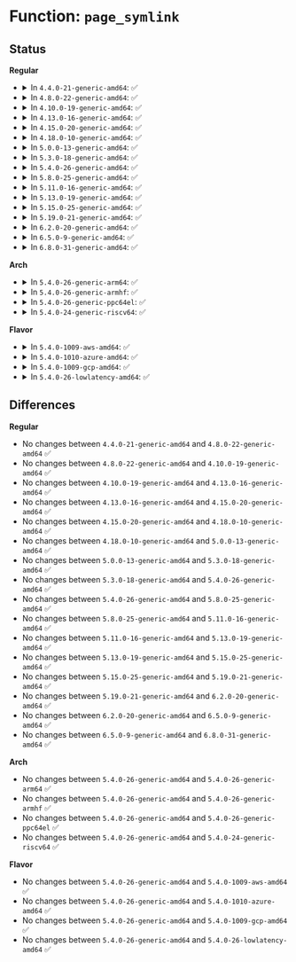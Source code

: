 # Function: <code>page_symlink</code>

## Status
<b>Regular</b>
<ul>
<li>
<details>
<summary>In <code>4.4.0-21-generic-amd64</code>: ✅</summary>

```c
int page_symlink(struct inode * inode, const char * symname, int len)
```

```json
{
  "name": "page_symlink",
  "collision_type": "Unique Global",
  "inline_type": "No",
  "funcs": [
    {
      "addr": 18446744071581035360,
      "name": "page_symlink",
      "external": true,
      "loc": "fs/namei.c:4611",
      "file": "fs/namei.c",
      "inline": "seen, unknown",
      "caller_inline": [],
      "caller_func": [
        "fs/ramfs/inode.c:ramfs_symlink",
        "fs/hugetlbfs/inode.c:hugetlbfs_symlink"
      ]
    }
  ],
  "symbols": [
    {
      "addr": 18446744071581035360,
      "name": "page_symlink",
      "section": ".text",
      "bind": "STB_GLOBAL",
      "size": 33
    }
  ]
}
```
</details>
</li>
<li>
<details>
<summary>In <code>4.8.0-22-generic-amd64</code>: ✅</summary>

```c
int page_symlink(struct inode * inode, const char * symname, int len)
```

```json
{
  "name": "page_symlink",
  "collision_type": "Unique Global",
  "inline_type": "No",
  "funcs": [
    {
      "addr": 18446744071581195040,
      "name": "page_symlink",
      "external": true,
      "loc": "fs/namei.c:4762",
      "file": "fs/namei.c",
      "inline": "seen, unknown",
      "caller_inline": [],
      "caller_func": [
        "fs/ramfs/inode.c:ramfs_symlink",
        "fs/hugetlbfs/inode.c:hugetlbfs_symlink"
      ]
    }
  ],
  "symbols": [
    {
      "addr": 18446744071581195040,
      "name": "page_symlink",
      "section": ".text",
      "bind": "STB_GLOBAL",
      "size": 33
    }
  ]
}
```
</details>
</li>
<li>
<details>
<summary>In <code>4.10.0-19-generic-amd64</code>: ✅</summary>

```c
int page_symlink(struct inode * inode, const char * symname, int len)
```

```json
{
  "name": "page_symlink",
  "collision_type": "Unique Global",
  "inline_type": "No",
  "funcs": [
    {
      "addr": 18446744071581272336,
      "name": "page_symlink",
      "external": true,
      "loc": "fs/namei.c:4761",
      "file": "fs/namei.c",
      "inline": "seen, unknown",
      "caller_inline": [],
      "caller_func": [
        "fs/ramfs/inode.c:ramfs_symlink",
        "fs/hugetlbfs/inode.c:hugetlbfs_symlink"
      ]
    }
  ],
  "symbols": [
    {
      "addr": 18446744071581272336,
      "name": "page_symlink",
      "section": ".text",
      "bind": "STB_GLOBAL",
      "size": 32
    }
  ]
}
```
</details>
</li>
<li>
<details>
<summary>In <code>4.13.0-16-generic-amd64</code>: ✅</summary>

```c
int page_symlink(struct inode * inode, const char * symname, int len)
```

```json
{
  "name": "page_symlink",
  "collision_type": "Unique Global",
  "inline_type": "No",
  "funcs": [
    {
      "addr": 18446744071581321856,
      "name": "page_symlink",
      "external": true,
      "loc": "fs/namei.c:4827",
      "file": "fs/namei.c",
      "inline": "seen, unknown",
      "caller_inline": [],
      "caller_func": [
        "fs/ramfs/inode.c:ramfs_symlink",
        "fs/hugetlbfs/inode.c:hugetlbfs_symlink"
      ]
    }
  ],
  "symbols": [
    {
      "addr": 18446744071581321856,
      "name": "page_symlink",
      "section": ".text",
      "bind": "STB_GLOBAL",
      "size": 32
    }
  ]
}
```
</details>
</li>
<li>
<details>
<summary>In <code>4.15.0-20-generic-amd64</code>: ✅</summary>

```c
int page_symlink(struct inode * inode, const char * symname, int len)
```

```json
{
  "name": "page_symlink",
  "collision_type": "Unique Global",
  "inline_type": "No",
  "funcs": [
    {
      "addr": 18446744071581461968,
      "name": "page_symlink",
      "external": true,
      "loc": "fs/namei.c:4823",
      "file": "fs/namei.c",
      "inline": "seen, unknown",
      "caller_inline": [],
      "caller_func": [
        "fs/ramfs/inode.c:ramfs_symlink",
        "fs/hugetlbfs/inode.c:hugetlbfs_symlink"
      ]
    }
  ],
  "symbols": [
    {
      "addr": 18446744071581461968,
      "name": "page_symlink",
      "section": ".text",
      "bind": "STB_GLOBAL",
      "size": 35
    }
  ]
}
```
</details>
</li>
<li>
<details>
<summary>In <code>4.18.0-10-generic-amd64</code>: ✅</summary>

```c
int page_symlink(struct inode * inode, const char * symname, int len)
```

```json
{
  "name": "page_symlink",
  "collision_type": "Unique Global",
  "inline_type": "No",
  "funcs": [
    {
      "addr": 18446744071581620064,
      "name": "page_symlink",
      "external": true,
      "loc": "fs/namei.c:4875",
      "file": "fs/namei.c",
      "inline": "seen, unknown",
      "caller_inline": [],
      "caller_func": [
        "fs/ramfs/inode.c:ramfs_symlink",
        "fs/hugetlbfs/inode.c:hugetlbfs_symlink"
      ]
    }
  ],
  "symbols": [
    {
      "addr": 18446744071581620064,
      "name": "page_symlink",
      "section": ".text",
      "bind": "STB_GLOBAL",
      "size": 35
    }
  ]
}
```
</details>
</li>
<li>
<details>
<summary>In <code>5.0.0-13-generic-amd64</code>: ✅</summary>

```c
int page_symlink(struct inode * inode, const char * symname, int len)
```

```json
{
  "name": "page_symlink",
  "collision_type": "Unique Global",
  "inline_type": "No",
  "funcs": [
    {
      "addr": 18446744071581706448,
      "name": "page_symlink",
      "external": true,
      "loc": "fs/namei.c:4852",
      "file": "fs/namei.c",
      "inline": "seen, unknown",
      "caller_inline": [],
      "caller_func": [
        "fs/ramfs/inode.c:ramfs_symlink",
        "fs/hugetlbfs/inode.c:hugetlbfs_symlink"
      ]
    }
  ],
  "symbols": [
    {
      "addr": 18446744071581706448,
      "name": "page_symlink",
      "section": ".text",
      "bind": "STB_GLOBAL",
      "size": 32
    }
  ]
}
```
</details>
</li>
<li>
<details>
<summary>In <code>5.3.0-18-generic-amd64</code>: ✅</summary>

```c
int page_symlink(struct inode * inode, const char * symname, int len)
```

```json
{
  "name": "page_symlink",
  "collision_type": "Unique Global",
  "inline_type": "No",
  "funcs": [
    {
      "addr": 18446744071581824208,
      "name": "page_symlink",
      "external": true,
      "loc": "fs/namei.c:4853",
      "file": "fs/namei.c",
      "inline": "seen, unknown",
      "caller_inline": [],
      "caller_func": [
        "fs/ramfs/inode.c:ramfs_symlink",
        "fs/hugetlbfs/inode.c:hugetlbfs_symlink"
      ]
    }
  ],
  "symbols": [
    {
      "addr": 18446744071581824208,
      "name": "page_symlink",
      "section": ".text",
      "bind": "STB_GLOBAL",
      "size": 32
    }
  ]
}
```
</details>
</li>
<li>
<details>
<summary>In <code>5.4.0-26-generic-amd64</code>: ✅</summary>

```c
int page_symlink(struct inode * inode, const char * symname, int len)
```

```json
{
  "name": "page_symlink",
  "collision_type": "Unique Global",
  "inline_type": "No",
  "funcs": [
    {
      "addr": 18446744071581896752,
      "name": "page_symlink",
      "external": true,
      "loc": "fs/namei.c:4848",
      "file": "fs/namei.c",
      "inline": "seen, unknown",
      "caller_inline": [],
      "caller_func": [
        "fs/ramfs/inode.c:ramfs_symlink",
        "fs/hugetlbfs/inode.c:hugetlbfs_symlink"
      ]
    }
  ],
  "symbols": [
    {
      "addr": 18446744071581896752,
      "name": "page_symlink",
      "section": ".text",
      "bind": "STB_GLOBAL",
      "size": 32
    }
  ]
}
```
</details>
</li>
<li>
<details>
<summary>In <code>5.8.0-25-generic-amd64</code>: ✅</summary>

```c
int page_symlink(struct inode * inode, const char * symname, int len)
```

```json
{
  "name": "page_symlink",
  "collision_type": "Unique Global",
  "inline_type": "No",
  "funcs": [
    {
      "addr": 18446744071582127856,
      "name": "page_symlink",
      "external": true,
      "loc": "fs/namei.c:4662",
      "file": "fs/namei.c",
      "inline": "seen, unknown",
      "caller_inline": [],
      "caller_func": [
        "fs/ramfs/inode.c:ramfs_symlink",
        "fs/hugetlbfs/inode.c:hugetlbfs_symlink"
      ]
    }
  ],
  "symbols": [
    {
      "addr": 18446744071582127856,
      "name": "page_symlink",
      "section": ".text",
      "bind": "STB_GLOBAL",
      "size": 32
    }
  ]
}
```
</details>
</li>
<li>
<details>
<summary>In <code>5.11.0-16-generic-amd64</code>: ✅</summary>

```c
int page_symlink(struct inode * inode, const char * symname, int len)
```

```json
{
  "name": "page_symlink",
  "collision_type": "Unique Global",
  "inline_type": "No",
  "funcs": [
    {
      "addr": 18446744071582174352,
      "name": "page_symlink",
      "external": true,
      "loc": "fs/namei.c:4666",
      "file": "fs/namei.c",
      "inline": "seen, unknown",
      "caller_inline": [],
      "caller_func": [
        "fs/ramfs/inode.c:ramfs_symlink",
        "fs/hugetlbfs/inode.c:hugetlbfs_symlink"
      ]
    }
  ],
  "symbols": [
    {
      "addr": 18446744071582174352,
      "name": "page_symlink",
      "section": ".text",
      "bind": "STB_GLOBAL",
      "size": 32
    }
  ]
}
```
</details>
</li>
<li>
<details>
<summary>In <code>5.13.0-19-generic-amd64</code>: ✅</summary>

```c
int page_symlink(struct inode * inode, const char * symname, int len)
```

```json
{
  "name": "page_symlink",
  "collision_type": "Unique Global",
  "inline_type": "No",
  "funcs": [
    {
      "addr": 18446744071582197840,
      "name": "page_symlink",
      "external": true,
      "loc": "fs/namei.c:4912",
      "file": "fs/namei.c",
      "inline": "seen, unknown",
      "caller_inline": [],
      "caller_func": [
        "fs/ramfs/inode.c:ramfs_symlink",
        "fs/hugetlbfs/inode.c:hugetlbfs_symlink"
      ]
    }
  ],
  "symbols": [
    {
      "addr": 18446744071582197840,
      "name": "page_symlink",
      "section": ".text",
      "bind": "STB_GLOBAL",
      "size": 32
    }
  ]
}
```
</details>
</li>
<li>
<details>
<summary>In <code>5.15.0-25-generic-amd64</code>: ✅</summary>

```c
int page_symlink(struct inode * inode, const char * symname, int len)
```

```json
{
  "name": "page_symlink",
  "collision_type": "Unique Global",
  "inline_type": "No",
  "funcs": [
    {
      "addr": 18446744071582515168,
      "name": "page_symlink",
      "external": true,
      "loc": "fs/namei.c:4992",
      "file": "fs/namei.c",
      "inline": "seen, unknown",
      "caller_inline": [],
      "caller_func": [
        "fs/ramfs/inode.c:ramfs_symlink",
        "fs/hugetlbfs/inode.c:hugetlbfs_symlink"
      ]
    }
  ],
  "symbols": [
    {
      "addr": 18446744071582515168,
      "name": "page_symlink",
      "section": ".text",
      "bind": "STB_GLOBAL",
      "size": 32
    }
  ]
}
```
</details>
</li>
<li>
<details>
<summary>In <code>5.19.0-21-generic-amd64</code>: ✅</summary>

```c
int page_symlink(struct inode * inode, const char * symname, int len)
```

```json
{
  "name": "page_symlink",
  "collision_type": "Unique Global",
  "inline_type": "No",
  "funcs": [
    {
      "addr": 18446744071583039568,
      "name": "page_symlink",
      "external": true,
      "loc": "fs/namei.c:5052",
      "file": "fs/namei.c",
      "inline": "seen, unknown",
      "caller_inline": [],
      "caller_func": [
        "fs/ramfs/inode.c:ramfs_symlink",
        "fs/hugetlbfs/inode.c:hugetlbfs_symlink"
      ]
    }
  ],
  "symbols": [
    {
      "addr": 18446744071583039568,
      "name": "page_symlink",
      "section": ".text",
      "bind": "STB_GLOBAL",
      "size": 376
    }
  ]
}
```
</details>
</li>
<li>
<details>
<summary>In <code>6.2.0-20-generic-amd64</code>: ✅</summary>

```c
int page_symlink(struct inode * inode, const char * symname, int len)
```

```json
{
  "name": "page_symlink",
  "collision_type": "Unique Global",
  "inline_type": "No",
  "funcs": [
    {
      "addr": 18446744071583604896,
      "name": "page_symlink",
      "external": true,
      "loc": "fs/namei.c:5108",
      "file": "fs/namei.c",
      "inline": "seen, unknown",
      "caller_inline": [],
      "caller_func": [
        "fs/ramfs/inode.c:ramfs_symlink",
        "fs/hugetlbfs/inode.c:hugetlbfs_symlink"
      ]
    }
  ],
  "symbols": [
    {
      "addr": 18446744071583604896,
      "name": "page_symlink",
      "section": ".text",
      "bind": "STB_GLOBAL",
      "size": 376
    }
  ]
}
```
</details>
</li>
<li>
<details>
<summary>In <code>6.5.0-9-generic-amd64</code>: ✅</summary>

```c
int page_symlink(struct inode * inode, const char * symname, int len)
```

```json
{
  "name": "page_symlink",
  "collision_type": "Unique Global",
  "inline_type": "No",
  "funcs": [
    {
      "addr": 18446744071583821696,
      "name": "page_symlink",
      "external": true,
      "loc": "fs/namei.c:5187",
      "file": "fs/namei.c",
      "inline": "seen, unknown",
      "caller_inline": [],
      "caller_func": [
        "fs/ramfs/inode.c:ramfs_symlink",
        "fs/hugetlbfs/inode.c:hugetlbfs_symlink"
      ]
    }
  ],
  "symbols": [
    {
      "addr": 18446744071583821696,
      "name": "page_symlink",
      "section": ".text",
      "bind": "STB_GLOBAL",
      "size": 373
    }
  ]
}
```
</details>
</li>
<li>
<details>
<summary>In <code>6.8.0-31-generic-amd64</code>: ✅</summary>

```c
int page_symlink(struct inode * inode, const char * symname, int len)
```

```json
{
  "name": "page_symlink",
  "collision_type": "Unique Global",
  "inline_type": "No",
  "funcs": [
    {
      "addr": 18446744071584028192,
      "name": "page_symlink",
      "external": true,
      "loc": "fs/namei.c:5219",
      "file": "fs/namei.c",
      "inline": "seen, unknown",
      "caller_inline": [],
      "caller_func": [
        "fs/ramfs/inode.c:ramfs_symlink",
        "fs/hugetlbfs/inode.c:hugetlbfs_symlink"
      ]
    }
  ],
  "symbols": [
    {
      "addr": 18446744071584028192,
      "name": "page_symlink",
      "section": ".text",
      "bind": "STB_GLOBAL",
      "size": 373
    }
  ]
}
```
</details>
</li>
</ul>
<b>Arch</b>
<ul>
<li>
<details>
<summary>In <code>5.4.0-26-generic-arm64</code>: ✅</summary>

```c
int page_symlink(struct inode * inode, const char * symname, int len)
```

```json
{
  "name": "page_symlink",
  "collision_type": "Unique Global",
  "inline_type": "No",
  "funcs": [
    {
      "addr": 18446603336493376376,
      "name": "page_symlink",
      "external": true,
      "loc": "fs/namei.c:4848",
      "file": "fs/namei.c",
      "inline": "seen, unknown",
      "caller_inline": [],
      "caller_func": [
        "fs/ramfs/inode.c:ramfs_symlink",
        "fs/hugetlbfs/inode.c:hugetlbfs_symlink"
      ]
    }
  ],
  "symbols": [
    {
      "addr": 18446603336493376376,
      "name": "page_symlink",
      "section": ".text",
      "bind": "STB_GLOBAL",
      "size": 84
    }
  ]
}
```
</details>
</li>
<li>
<details>
<summary>In <code>5.4.0-26-generic-armhf</code>: ✅</summary>

```c
int page_symlink(struct inode * inode, const char * symname, int len)
```

```json
{
  "name": "page_symlink",
  "collision_type": "Unique Global",
  "inline_type": "No",
  "funcs": [
    {
      "addr": 3226966416,
      "name": "page_symlink",
      "external": true,
      "loc": "fs/namei.c:4848",
      "file": "fs/namei.c",
      "inline": "seen, unknown",
      "caller_inline": [],
      "caller_func": [
        "fs/ramfs/inode.c:ramfs_symlink"
      ]
    }
  ],
  "symbols": [
    {
      "addr": 3226966416,
      "name": "page_symlink",
      "section": ".text",
      "bind": "STB_GLOBAL",
      "size": 44
    }
  ]
}
```
</details>
</li>
<li>
<details>
<summary>In <code>5.4.0-26-generic-ppc64el</code>: ✅</summary>

```c
int page_symlink(struct inode * inode, const char * symname, int len)
```

```json
{
  "name": "page_symlink",
  "collision_type": "Unique Global",
  "inline_type": "No",
  "funcs": [
    {
      "addr": 13835058055286926752,
      "name": "page_symlink",
      "external": true,
      "loc": "fs/namei.c:4848",
      "file": "fs/namei.c",
      "inline": "seen, unknown",
      "caller_inline": [],
      "caller_func": [
        "fs/ramfs/inode.c:ramfs_symlink",
        "fs/hugetlbfs/inode.c:hugetlbfs_symlink"
      ]
    }
  ],
  "symbols": [
    {
      "addr": 13835058055286926752,
      "name": "page_symlink",
      "section": ".text",
      "bind": "STB_GLOBAL",
      "size": 36
    }
  ]
}
```
</details>
</li>
<li>
<details>
<summary>In <code>5.4.0-24-generic-riscv64</code>: ✅</summary>

```c
int page_symlink(struct inode * inode, const char * symname, int len)
```

```json
{
  "name": "page_symlink",
  "collision_type": "Unique Global",
  "inline_type": "No",
  "funcs": [
    {
      "addr": 18446743936273094094,
      "name": "page_symlink",
      "external": true,
      "loc": "fs/namei.c:4848",
      "file": "fs/namei.c",
      "inline": "seen, unknown",
      "caller_inline": [],
      "caller_func": [
        "fs/ramfs/inode.c:ramfs_symlink",
        "fs/hugetlbfs/inode.c:hugetlbfs_symlink"
      ]
    }
  ],
  "symbols": [
    {
      "addr": 18446743936273094094,
      "name": "page_symlink",
      "section": ".text",
      "bind": "STB_GLOBAL",
      "size": 70
    }
  ]
}
```
</details>
</li>
</ul>
<b>Flavor</b>
<ul>
<li>
<details>
<summary>In <code>5.4.0-1009-aws-amd64</code>: ✅</summary>

```c
int page_symlink(struct inode * inode, const char * symname, int len)
```

```json
{
  "name": "page_symlink",
  "collision_type": "Unique Global",
  "inline_type": "No",
  "funcs": [
    {
      "addr": 18446744071581865488,
      "name": "page_symlink",
      "external": true,
      "loc": "fs/namei.c:4848",
      "file": "fs/namei.c",
      "inline": "seen, unknown",
      "caller_inline": [],
      "caller_func": [
        "fs/ramfs/inode.c:ramfs_symlink",
        "fs/hugetlbfs/inode.c:hugetlbfs_symlink"
      ]
    }
  ],
  "symbols": [
    {
      "addr": 18446744071581865488,
      "name": "page_symlink",
      "section": ".text",
      "bind": "STB_GLOBAL",
      "size": 32
    }
  ]
}
```
</details>
</li>
<li>
<details>
<summary>In <code>5.4.0-1010-azure-amd64</code>: ✅</summary>

```c
int page_symlink(struct inode * inode, const char * symname, int len)
```

```json
{
  "name": "page_symlink",
  "collision_type": "Unique Global",
  "inline_type": "No",
  "funcs": [
    {
      "addr": 18446744071581803088,
      "name": "page_symlink",
      "external": true,
      "loc": "fs/namei.c:4848",
      "file": "fs/namei.c",
      "inline": "seen, unknown",
      "caller_inline": [],
      "caller_func": [
        "fs/ramfs/inode.c:ramfs_symlink",
        "fs/hugetlbfs/inode.c:hugetlbfs_symlink"
      ]
    }
  ],
  "symbols": [
    {
      "addr": 18446744071581803088,
      "name": "page_symlink",
      "section": ".text",
      "bind": "STB_GLOBAL",
      "size": 32
    }
  ]
}
```
</details>
</li>
<li>
<details>
<summary>In <code>5.4.0-1009-gcp-amd64</code>: ✅</summary>

```c
int page_symlink(struct inode * inode, const char * symname, int len)
```

```json
{
  "name": "page_symlink",
  "collision_type": "Unique Global",
  "inline_type": "No",
  "funcs": [
    {
      "addr": 18446744071581856800,
      "name": "page_symlink",
      "external": true,
      "loc": "fs/namei.c:4848",
      "file": "fs/namei.c",
      "inline": "seen, unknown",
      "caller_inline": [],
      "caller_func": [
        "fs/ramfs/inode.c:ramfs_symlink",
        "fs/hugetlbfs/inode.c:hugetlbfs_symlink"
      ]
    }
  ],
  "symbols": [
    {
      "addr": 18446744071581856800,
      "name": "page_symlink",
      "section": ".text",
      "bind": "STB_GLOBAL",
      "size": 32
    }
  ]
}
```
</details>
</li>
<li>
<details>
<summary>In <code>5.4.0-26-lowlatency-amd64</code>: ✅</summary>

```c
int page_symlink(struct inode * inode, const char * symname, int len)
```

```json
{
  "name": "page_symlink",
  "collision_type": "Unique Global",
  "inline_type": "No",
  "funcs": [
    {
      "addr": 18446744071581927440,
      "name": "page_symlink",
      "external": true,
      "loc": "fs/namei.c:4848",
      "file": "fs/namei.c",
      "inline": "seen, unknown",
      "caller_inline": [],
      "caller_func": [
        "fs/ramfs/inode.c:ramfs_symlink",
        "fs/hugetlbfs/inode.c:hugetlbfs_symlink"
      ]
    }
  ],
  "symbols": [
    {
      "addr": 18446744071581927440,
      "name": "page_symlink",
      "section": ".text",
      "bind": "STB_GLOBAL",
      "size": 32
    }
  ]
}
```
</details>
</li>
</ul>

## Differences
<b>Regular</b>
<ul>
<li>
No changes between <code>4.4.0-21-generic-amd64</code> and <code>4.8.0-22-generic-amd64</code> ✅
</li>
<li>
No changes between <code>4.8.0-22-generic-amd64</code> and <code>4.10.0-19-generic-amd64</code> ✅
</li>
<li>
No changes between <code>4.10.0-19-generic-amd64</code> and <code>4.13.0-16-generic-amd64</code> ✅
</li>
<li>
No changes between <code>4.13.0-16-generic-amd64</code> and <code>4.15.0-20-generic-amd64</code> ✅
</li>
<li>
No changes between <code>4.15.0-20-generic-amd64</code> and <code>4.18.0-10-generic-amd64</code> ✅
</li>
<li>
No changes between <code>4.18.0-10-generic-amd64</code> and <code>5.0.0-13-generic-amd64</code> ✅
</li>
<li>
No changes between <code>5.0.0-13-generic-amd64</code> and <code>5.3.0-18-generic-amd64</code> ✅
</li>
<li>
No changes between <code>5.3.0-18-generic-amd64</code> and <code>5.4.0-26-generic-amd64</code> ✅
</li>
<li>
No changes between <code>5.4.0-26-generic-amd64</code> and <code>5.8.0-25-generic-amd64</code> ✅
</li>
<li>
No changes between <code>5.8.0-25-generic-amd64</code> and <code>5.11.0-16-generic-amd64</code> ✅
</li>
<li>
No changes between <code>5.11.0-16-generic-amd64</code> and <code>5.13.0-19-generic-amd64</code> ✅
</li>
<li>
No changes between <code>5.13.0-19-generic-amd64</code> and <code>5.15.0-25-generic-amd64</code> ✅
</li>
<li>
No changes between <code>5.15.0-25-generic-amd64</code> and <code>5.19.0-21-generic-amd64</code> ✅
</li>
<li>
No changes between <code>5.19.0-21-generic-amd64</code> and <code>6.2.0-20-generic-amd64</code> ✅
</li>
<li>
No changes between <code>6.2.0-20-generic-amd64</code> and <code>6.5.0-9-generic-amd64</code> ✅
</li>
<li>
No changes between <code>6.5.0-9-generic-amd64</code> and <code>6.8.0-31-generic-amd64</code> ✅
</li>
</ul>
<b>Arch</b>
<ul>
<li>
No changes between <code>5.4.0-26-generic-amd64</code> and <code>5.4.0-26-generic-arm64</code> ✅
</li>
<li>
No changes between <code>5.4.0-26-generic-amd64</code> and <code>5.4.0-26-generic-armhf</code> ✅
</li>
<li>
No changes between <code>5.4.0-26-generic-amd64</code> and <code>5.4.0-26-generic-ppc64el</code> ✅
</li>
<li>
No changes between <code>5.4.0-26-generic-amd64</code> and <code>5.4.0-24-generic-riscv64</code> ✅
</li>
</ul>
<b>Flavor</b>
<ul>
<li>
No changes between <code>5.4.0-26-generic-amd64</code> and <code>5.4.0-1009-aws-amd64</code> ✅
</li>
<li>
No changes between <code>5.4.0-26-generic-amd64</code> and <code>5.4.0-1010-azure-amd64</code> ✅
</li>
<li>
No changes between <code>5.4.0-26-generic-amd64</code> and <code>5.4.0-1009-gcp-amd64</code> ✅
</li>
<li>
No changes between <code>5.4.0-26-generic-amd64</code> and <code>5.4.0-26-lowlatency-amd64</code> ✅
</li>
</ul>
